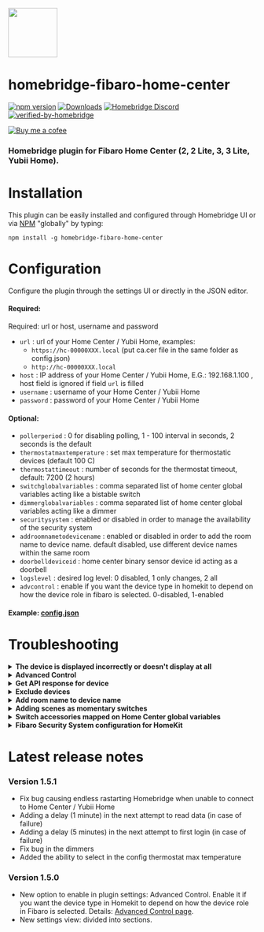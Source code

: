 <img src="https://raw.githubusercontent.com/homebridge/verified/latest/icons/homebridge-fibaro-home-center.png" width="100px"></img>
# homebridge-fibaro-home-center

[![npm version](https://badge.fury.io/js/homebridge-fibaro-home-center.svg)](https://badge.fury.io/js/homebridge-fibaro-home-center)
[![Downloads](https://img.shields.io/npm/dt/homebridge-fibaro-home-center)](https://www.npmjs.com/package/homebridge-fibaro-home-center)
[![Homebridge Discord](https://img.shields.io/discord/432663330281226270?color=728ED5&logo=discord&label=discord)](https://discord.gg/38Dpux)
[![verified-by-homebridge](https://badgen.net/badge/homebridge/verified/purple)](https://github.com/homebridge/homebridge/wiki/Verified-Plugins)

[![Buy me a cofee](https://cdn.buymeacoffee.com/buttons/default-orange.png)](https://www.buymeacoffee.com/ilcato)

### Homebridge plugin for Fibaro Home Center (2, 2 Lite, 3, 3 Lite, Yubii Home).

# Installation

This plugin can be easily installed and configured through Homebridge UI or via [NPM](https://www.npmjs.com/package/homebridge-fibaro-home-center) "globally" by typing:

    npm install -g homebridge-fibaro-home-center
    
# Configuration
Configure the plugin through the settings UI or directly in the JSON editor.

#### Required:
Required: url or host, username and password
+ `url` : url of your Home Center / Yubii Home, examples:
  + `https://hc-00000XXX.local` (put ca.cer file in the same folder as config.json)
  + `http://hc-00000XXX.local`
+ `host` : IP address of your Home Center / Yubii Home, E.G.: 192.168.1.100 , host field is ignored if field `url` is filled
+ `username` : username of your Home Center / Yubii Home
+ `password` : password of your Home Center / Yubii Home

#### Optional:
+ `pollerperiod` : 0 for disabling polling, 1 - 100 interval in seconds, 2 seconds is the default
+ `thermostatmaxtemperature` : set max temperature for thermostatic devices (default 100 C)
+ `thermostattimeout` : number of seconds for the thermostat timeout, default: 7200 (2 hours)
+ `switchglobalvariables` : comma separated list of home center global variables acting like a bistable switch
+ `dimmerglobalvariables` : comma separated list of home center global variables acting like a dimmer
+ `securitysystem` : enabled or disabled in order to manage the availability of the security system
+ `addroomnametodevicename` : enabled or disabled in order to add the room name to device name. default disabled, use different device names within the same room
+ `doorbelldeviceid` : home center binary sensor device id acting as a doorbell
+ `logslevel` : desired log level: 0 disabled, 1 only changes, 2 all
+ `advcontrol` : enable if you want the device type in homekit to depend on how the device role in fibaro is selected. 0-disabled, 1-enabled

#### Example: [config.json](https://github.com/ilcato/homebridge-Fibaro-home-center/blob/main/docs/config.json)


# Troubleshooting

<details>
<summary><b>The device is displayed incorrectly or doesn't display at all</b></summary>
    
+ For some devices, responsible for the display method is field Role (for a given device in the Fibaro Panel). Check [Advanced Control](https://github.com/ilcato/homebridge-Fibaro-home-center/blob/main/docs/advcontrol.md).
+ If device still displays incorrectly (e.g. as Switch but should be Outlet) or doubled (one device is displayed as two), you must remove this device from cache (in Homebridge Settings). Unfortunately, in this case, the settings for this device will most likely be lost (room selection, automations, etc.).
+ Every change of devices display type (e.g. from Switch to Outlet etc.) can make it display incorrectly (like doubled). It is recommended to turn off Apple hubs during changes.
+ If you want new device to be supported (or if it displays incorrectly despite the recommendation above) open new Issue and write: what is this product, as what should it be displayed, whether it does not display at all or displays incorrectly (as what device?), what version of this plugin, what Home Center, and attach the API response for this product (see below).

</details>

<details>
<summary><b>Advanced Control</b></summary>

+ Now you can enable new option in plugin settings if you want the device type in Homekit to depend on how the device role in Fibaro is selected. See details: [advanced control](https://github.com/ilcato/homebridge-Fibaro-home-center/blob/main/docs/advcontrol.md)

</details>

<details>
<summary><b>Get API response for device</b></summary>

+ How to get API response for device. Open in browser: http://FIBARO-IP/api/devices/ID (replace FIBARO-IP with your Home Center IP and ID with device ID) and login.

</details>

<details>
<summary><b>Exclude devices</b></summary>

+ If You want to exclude one or more devices: use a specific user (not an admin one) and grant access to only the needed devices or rename the device you want to exclude with an initial _ character.
+ Warning: If you exclude the device, adding it again will require reconfiguration (assignment to a room, automations, etc.).

</details>

<details>
<summary><b>Add room name to device name</b></summary>

+ Use different device names within the same room.

</details>

<details>
<summary><b>Adding scenes as momentary switches</b></summary>

+ Any scenes with a name that start with _ will be added to HomeKit as a momentary switch with the same name without the _.

</details>

<details>
<summary><b>Switch accessories mapped on Home Center global variables</b></summary>

+ It is possible to create Switch accessories on HomeKit with a toggle behaviour by:
  + creating global variables (one for each switch) with 2 possible values: "true" and "false"
  + configuring a new parameter ("switchglobalvariables") in config.json that contains a comma separated list of the variable names you defined.
+ You can use these variable to trigger Home Center scenes.
+ Known issue: you need to configure homebridge in config.json with a user with superuser privileges because normal users cannot set global variable from the outside of Home Center.

</details>

<details>
<summary><b>Fibaro Security System configuration for HomeKit</b></summary>

See: [security system](https://github.com/ilcato/homebridge-Fibaro-home-center/blob/main/docs/security-system.md)

</details>

# Latest release notes

### Version 1.5.1
+ Fix bug causing endless rastarting Homebridge when unable to connect to Home Center / Yubii Home
+ Adding a delay (1 minute) in the next attempt to read data (in case of failure)
+ Adding a delay (5 minutes) in the next attempt to first login (in case of failure)
+ Fix bug in the dimmers
+ Added the ability to select in the config thermostat max temperature

### Version 1.5.0
+ New option to enable in plugin settings: Advanced Control. Enable it if you want the device type in Homekit to depend on how the device role in Fibaro is selected. Details: [Advanced Control page](https://github.com/ilcato/homebridge-Fibaro-home-center/blob/master/advcontrol.md).
+ New settings view: divided into sections.
